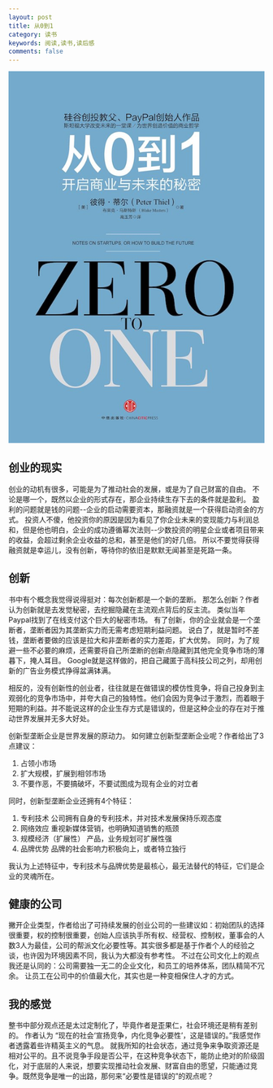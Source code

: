 ```yaml
---
layout: post
title: 从0到1
category: 读书
keywords: 阅读,读书,读后感
comments: false
---
```


![book](/assets/img/716L9z9m0fL.jpg)

## 创业的现实
创业的动机有很多，可能是为了推动社会的发展，或是为了自己财富的自由。
不论是哪一个，既然以企业的形式存在，那企业持续生存下去的条件就是盈利。
盈利的问题就是钱的问题--企业的启动需要资本，那融资就是一个获得启动资金的方式。
投资人不傻，他投资你的原因是因为看见了你企业未来的变现能力与利润总和，但是他也明白，企业的成功遵循幂次法则--少数投资的明星企业或者项目带来的收益，会超过剩余企业收益的总和，甚至是他们的好几倍。
所以不要觉得获得融资就是幸运儿，没有创新，等待你的依旧是默默无闻甚至是死路一条。

## 创新
书中有个概念我觉得说得挺对：每次创新都是一个新的垄断。
那怎么创新？作者认为创新就是去发觉秘密，去挖掘隐藏在主流观点背后的反主流。
类似当年Paypal找到了在线支付这个巨大的秘密市场。
有了创新，你的企业就会是一个垄断者，垄断者因为其垄断实力而无需考虑短期利益问题。
说白了，就是暂时不差钱，垄断者要做的应该是拉大和非垄断者的实力差距，扩大优势。
同时，为了规避一些不必要的麻烦，还需要将自己所垄断的创新点隐藏到其他完全竞争市场的薄暮下，掩人耳目。
Google就是这样做的，把自己藏匿于高科技公司之列，却用创新的广告业务模式挣得盆满钵满。

相反的，没有创新性的创业者，往往就是在做错误的模仿性竞争，将自己投身到主观弱化的竞争市场中，并夸大自己的独特性。他们会因为竞争过于激烈，而着眼于短期的利益。并不能说这样的企业生存方式是错误的，但是这种企业的存在对于推动世界发展并无多大好处。

创新型垄断企业是世界发展的原动力。
如何建立创新型垄断企业呢？作者给出了3点建议：
1. 占领小市场
2. 扩大规模，扩展到相邻市场
3. 不要作恶，不要搞破坏，不要试图成为现有企业的对立者

同时，创新型垄断企业还拥有4个特征：
1. 专利技术
公司拥有自身的专利技术，并对技术发展保持乐观态度
2. 网络效应
重视新媒体营销，也明确知道销售的瓶颈
3. 规模经济（扩展性）
产品，业务规划可扩展性强
4. 品牌优势
品牌的社会影响力积极向上，或者特立独行

我认为上述特征中，专利技术与品牌优势是最核心，最无法替代的特征，它们是企业的灵魂所在。

## 健康的公司
撇开企业类型，作者给出了可持续发展的创业公司的一些建议如：初始团队的选择很重要，权的控制很重要，创始人应该执手所有权、经营权、控制权，董事会的人数3人为最佳，公司的帮派文化必要性等。其实很多都是基于作者个人的经验之谈，也许因为环境因素不同，我认为大都没有参考性。
不过在公司文化上的观点我还是认同的：公司需要独一无二的企业文化，和员工的培养体系，团队精简不冗余。
让员工在公司中的价值最大化，其实也是一种变相保住人才的方式。

## 我的感觉
整书中部分观点还是太过定制化了，毕竟作者是歪果仁，社会环境还是稍有差别的。
作者认为 “现在的社会‘宣扬竞争，内化竞争必要性’，这是错误的。”我感觉作者透露着些许精英主义的气息。
就我所知的社会状态，通过竞争来争取资源还是相对公平的。且不说竞争手段是否公平，在这种竞争状态下，能防止绝对的阶级固化，对于底层的人来说，想要实现推动社会发展、财富自由的愿望，只能通过竞争。既然竞争是唯一的出路，那何来“必要性是错误的”的观点呢？
